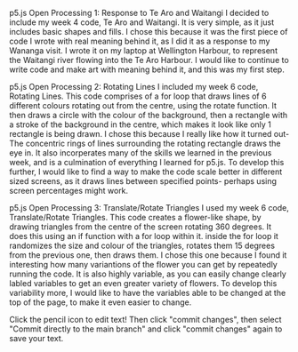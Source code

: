 

p5.js Open Processing 1: Response to Te Aro and Waitangi
I decided to include my week 4 code, Te Aro and Waitangi. It is very simple, as it just includes basic shapes and fills.
I chose this because it was the first piece of code I wrote with real meaning behind it, as I did it as a response to my Wananga visit.
I wrote it on my laptop at Wellington Harbour, to represent the Waitangi river flowing into the Te Aro Harbour. I would like to continue
to write code and make art with meaning behind it, and this was my first step. 

p5.js Open Processing 2: Rotating Lines
I included my week 6 code, Rotating Lines. This code comprises of a for loop that draws lines of 6 different colours rotating out from the centre, 
using the rotate function. It then draws a circle with the colour of the background, then a rectangle with a stroke of the background in the centre, 
which makes it look like only 1 rectangle is being drawn. I chose this because I really like how it turned out- The concentric rings of lines surrounding the 
rotating rectangle draws the eye in. It also incorperates many of the skills we learned in the previous week, and is a culmination of everything 
I learned for p5.js. To develop this further, I would like to find a way to make the code scale better in different sized screens, as it draws lines between
specified points- perhaps using screen percentages might work. 

p5.js Open Processing 3: Translate/Rotate Triangles
I used my week 6 code, Translate/Rotate Triangles. This code creates a flower-like shape, by drawing triangles from the centre of the screen rotating 360 degrees. 
It does this using an if function with a for loop within it. inside the for loop it randomizes the size and colour of the triangles, rotates them 15 degrees from the 
previous one, then draws them. I chose this one because I found it interesting how many variantions of the flower you can get by repeatedly running the code. It is also highly
variable, as you can easily change clearly labled variables to get an even greater variety of flowers. To develop this variability more, I would like to have the variables able to 
be changed at the top of the page, to make it even easier to change. 




Click the pencil icon to edit text!
Then click "commit changes", then select "Commit directly to the main branch" and click "commit changes" again to save your text.

